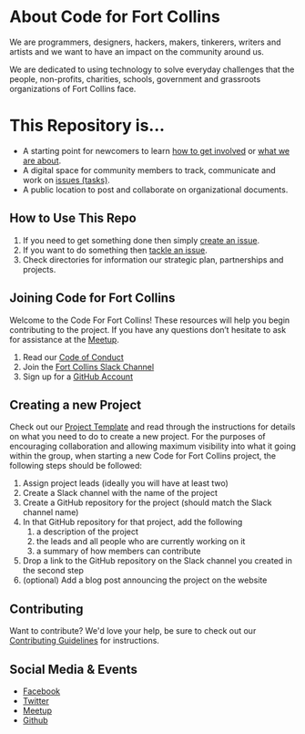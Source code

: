 # About Code for Fort Collins

We are programmers, designers, hackers, makers, tinkerers, writers and artists and we want to have an impact on the community around us.

We are dedicated to using technology to solve everyday challenges that the people, non-profits, charities, schools, government and grassroots organizations of Fort Collins face.

# This Repository is...

- A starting point for newcomers to learn [how to get involved](#joining-code-for-foco) or [what we are about](#about-code-for-foco).
- A digital space for community members to track, communicate and work on [issues (tasks)](https://github.com/CodeForFoco/org/issues).
- A public location to post and collaborate on organizational documents.

## How to Use This Repo

1. If you need to get something done then simply [create an issue](https://github.com/CodeForFoco/org/issues/new).
1. If you want to do something then [tackle an issue](https://github.com/CodeForFoco/org/issues).
1. Check directories for information our strategic plan, partnerships and projects.

## Joining Code for Fort Collins

Welcome to the Code For Fort Collins! These resources will help you begin contributing to the project. If you have any questions don’t hesitate to ask for assistance at the [Meetup](http://www.meetup.com/Code-for-Fort-Collins/).

1. Read our [Code of Conduct](https://github.com/CodeForFoco/org/blob/master/code_of_conduct.md)
1. Join the [Fort Collins Slack Channel](https://codeforfocoslack.herokuapp.com)
1. Sign up for a [GitHub Account](https://github.com/join)

## Creating a new Project

Check out our [Project Template](https://github.com/CodeForFoco/project-template) and read through the instructions for details on what you need to do to create a new project. For the purposes of encouraging collaboration and allowing maximum visibility into what it going within the group, when starting a new Code for Fort Collins project, the following steps should be followed:

1. Assign project leads (ideally you will have at least two)
1. Create a Slack channel with the name of the project
3. Create a GitHub repository for the project (should match the Slack channel name)
4. In that GitHub repository for that project, add the following
    1. a description of the project
    1. the leads and all people who are currently working on it
    1. a summary of how members can contribute
4. Drop a link to the GitHub repository on the Slack channel you created in the second step
5. (optional) Add a blog post announcing the project on the website

## Contributing

Want to contribute? We'd love your help, be sure to check out our [Contributing Guidelines](/CONTRIBUTING.md) for instructions.

## Social Media & Events

- [Facebook](https://www.facebook.com/CodeforFoCo)
- [Twitter](https://twitter.com/codeforfoco)
- [Meetup](http://www.meetup.com/Code-for-Fort-Collins/)
- [Github](https://github.com/CodeForFoco)

